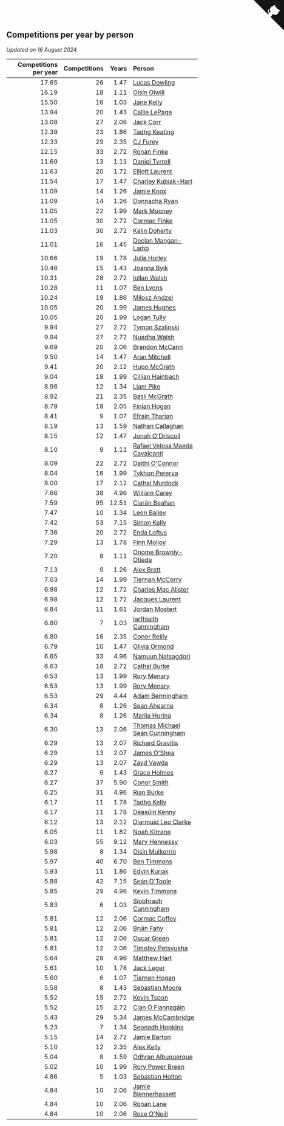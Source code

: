 ## Competitions per year by person

*Updated on 16 August 2024*

| Competitions per year | Competitions | Years | Person |
| ---: | ---: | ---: | :--- |
| 17.65 | 26 | 1.47 | [Lucas Dowling](https://www.worldcubeassociation.org/persons/2023DOWL01) |
| 16.19 | 18 | 1.11 | [Oisín Olwill](https://www.worldcubeassociation.org/persons/2023OLWI01) |
| 15.50 | 16 | 1.03 | [Jane Kelly](https://www.worldcubeassociation.org/persons/2023KELL23) |
| 13.94 | 20 | 1.43 | [Callie LePage](https://www.worldcubeassociation.org/persons/2023LEPA01) |
| 13.08 | 27 | 2.06 | [Jack Corr](https://www.worldcubeassociation.org/persons/2022CORR06) |
| 12.39 | 23 | 1.86 | [Tadhg Keating](https://www.worldcubeassociation.org/persons/2022KEAT02) |
| 12.33 | 29 | 2.35 | [CJ Furey](https://www.worldcubeassociation.org/persons/2022FURE01) |
| 12.15 | 33 | 2.72 | [Ronan Finke](https://www.worldcubeassociation.org/persons/2021FINK02) |
| 11.69 | 13 | 1.11 | [Daniel Tyrrell](https://www.worldcubeassociation.org/persons/2023TYRR01) |
| 11.63 | 20 | 1.72 | [Elliott Laurent](https://www.worldcubeassociation.org/persons/2022LAUR09) |
| 11.54 | 17 | 1.47 | [Charley Kubiak-Hart](https://www.worldcubeassociation.org/persons/2023KUBI01) |
| 11.09 | 14 | 1.26 | [Jamie Knox](https://www.worldcubeassociation.org/persons/2023KNOX02) |
| 11.09 | 14 | 1.26 | [Donnacha Ryan](https://www.worldcubeassociation.org/persons/2023RYAN04) |
| 11.05 | 22 | 1.99 | [Mark Mooney](https://www.worldcubeassociation.org/persons/2022MOON08) |
| 11.05 | 30 | 2.72 | [Cormac Finke](https://www.worldcubeassociation.org/persons/2021FINK01) |
| 11.03 | 30 | 2.72 | [Kalin Doherty](https://www.worldcubeassociation.org/persons/2021DOHE02) |
| 11.01 | 16 | 1.45 | [Declan Mangan-Lamb](https://www.worldcubeassociation.org/persons/2023MANG02) |
| 10.66 | 19 | 1.78 | [Julia Hurley](https://www.worldcubeassociation.org/persons/2022HURL02) |
| 10.46 | 15 | 1.43 | [Joanna Byik](https://www.worldcubeassociation.org/persons/2023BYIK01) |
| 10.31 | 28 | 2.72 | [Iollan Walsh](https://www.worldcubeassociation.org/persons/2021WALS03) |
| 10.28 | 11 | 1.07 | [Ben Lyons](https://www.worldcubeassociation.org/persons/2023LYON02) |
| 10.24 | 19 | 1.86 | [Miłosz Andzel](https://www.worldcubeassociation.org/persons/2022ANDZ01) |
| 10.05 | 20 | 1.99 | [James Hughes](https://www.worldcubeassociation.org/persons/2022HUGH08) |
| 10.05 | 20 | 1.99 | [Logan Tully](https://www.worldcubeassociation.org/persons/2022TULL02) |
| 9.94 | 27 | 2.72 | [Tymon Szalinski](https://www.worldcubeassociation.org/persons/2021SZAL01) |
| 9.94 | 27 | 2.72 | [Nuadha Walsh](https://www.worldcubeassociation.org/persons/2021WALS04) |
| 9.69 | 20 | 2.06 | [Brandon McCann](https://www.worldcubeassociation.org/persons/2022MCCA04) |
| 9.50 | 14 | 1.47 | [Aran Mitchell](https://www.worldcubeassociation.org/persons/2023MITC04) |
| 9.41 | 20 | 2.12 | [Hugo McGrath](https://www.worldcubeassociation.org/persons/2022MCGR02) |
| 9.04 | 18 | 1.99 | [Cillian Hainbach](https://www.worldcubeassociation.org/persons/2022HAIN04) |
| 8.96 | 12 | 1.34 | [Liam Pike](https://www.worldcubeassociation.org/persons/2023PIKE03) |
| 8.92 | 21 | 2.35 | [Basil McGrath](https://www.worldcubeassociation.org/persons/2022MCGR01) |
| 8.79 | 18 | 2.05 | [Finian Hogan](https://www.worldcubeassociation.org/persons/2022HOGA01) |
| 8.41 | 9 | 1.07 | [Efrain Tharian](https://www.worldcubeassociation.org/persons/2023THAR03) |
| 8.19 | 13 | 1.59 | [Nathan Callaghan](https://www.worldcubeassociation.org/persons/2023CALL01) |
| 8.15 | 12 | 1.47 | [Jonah O'Driscoll](https://www.worldcubeassociation.org/persons/2023ODRI01) |
| 8.10 | 9 | 1.11 | [Rafael Velosa Maeda Cavalcanti](https://www.worldcubeassociation.org/persons/2023CAVA03) |
| 8.09 | 22 | 2.72 | [Daithi O'Connor](https://www.worldcubeassociation.org/persons/2021OCON01) |
| 8.04 | 16 | 1.99 | [Tykhon Pererva](https://www.worldcubeassociation.org/persons/2022PERE32) |
| 8.00 | 17 | 2.12 | [Cathal Murdock](https://www.worldcubeassociation.org/persons/2022MURD01) |
| 7.66 | 38 | 4.96 | [William Carey](https://www.worldcubeassociation.org/persons/2019CARE02) |
| 7.59 | 95 | 12.51 | [Ciarán Beahan](https://www.worldcubeassociation.org/persons/2012BEAH01) |
| 7.47 | 10 | 1.34 | [Leon Bailey](https://www.worldcubeassociation.org/persons/2023BAIL04) |
| 7.42 | 53 | 7.15 | [Simon Kelly](https://www.worldcubeassociation.org/persons/2017KELL08) |
| 7.36 | 20 | 2.72 | [Enda Loftus](https://www.worldcubeassociation.org/persons/2021LOFT01) |
| 7.29 | 13 | 1.78 | [Finn Molloy](https://www.worldcubeassociation.org/persons/2022MOLL03) |
| 7.20 | 8 | 1.11 | [Onome Brownly-Otiede](https://www.worldcubeassociation.org/persons/2023BROW36) |
| 7.13 | 9 | 1.26 | [Alex Brett](https://www.worldcubeassociation.org/persons/2023BRET04) |
| 7.03 | 14 | 1.99 | [Tiernan McCorry](https://www.worldcubeassociation.org/persons/2022MCCO09) |
| 6.98 | 12 | 1.72 | [Charles Mac Alister](https://www.worldcubeassociation.org/persons/2022ALIS02) |
| 6.98 | 12 | 1.72 | [Jacques Laurent](https://www.worldcubeassociation.org/persons/2022LAUR10) |
| 6.84 | 11 | 1.61 | [Jordan Mostert](https://www.worldcubeassociation.org/persons/2023MOST01) |
| 6.80 | 7 | 1.03 | [Iarfhlaith Cunningham](https://www.worldcubeassociation.org/persons/2023CUNN03) |
| 6.80 | 16 | 2.35 | [Conor Reilly](https://www.worldcubeassociation.org/persons/2022REIL01) |
| 6.79 | 10 | 1.47 | [Olivia Ormond](https://www.worldcubeassociation.org/persons/2023ORMO02) |
| 6.65 | 33 | 4.96 | [Namuun Natsagdorj](https://www.worldcubeassociation.org/persons/2019NATS02) |
| 6.63 | 18 | 2.72 | [Cathal Burke](https://www.worldcubeassociation.org/persons/2021BURK03) |
| 6.53 | 13 | 1.99 | [Rory Menary](https://www.worldcubeassociation.org/persons/2022MENA01) |
| 6.53 | 13 | 1.99 | [Rory Menary](https://www.worldcubeassociation.org/persons/2022MENA01) |
| 6.53 | 29 | 4.44 | [Adam Bermingham](https://www.worldcubeassociation.org/persons/2020BERM02) |
| 6.34 | 8 | 1.26 | [Sean Ahearne](https://www.worldcubeassociation.org/persons/2023AHEA01) |
| 6.34 | 8 | 1.26 | [Mariia Hurina](https://www.worldcubeassociation.org/persons/2023HURI01) |
| 6.30 | 13 | 2.06 | [Thomas Michael Seán Cunningham](https://www.worldcubeassociation.org/persons/2022CUNN04) |
| 6.29 | 13 | 2.07 | [Richard Gravitis](https://www.worldcubeassociation.org/persons/2022GRAV01) |
| 6.29 | 13 | 2.07 | [James O'Shea](https://www.worldcubeassociation.org/persons/2022OSHE01) |
| 6.29 | 13 | 2.07 | [Zayd Vawda](https://www.worldcubeassociation.org/persons/2022VAWD01) |
| 6.27 | 9 | 1.43 | [Grace Holmes](https://www.worldcubeassociation.org/persons/2023HOLM04) |
| 6.27 | 37 | 5.90 | [Conor Smith](https://www.worldcubeassociation.org/persons/2018SMIT37) |
| 6.25 | 31 | 4.96 | [Rían Burke](https://www.worldcubeassociation.org/persons/2019BURK05) |
| 6.17 | 11 | 1.78 | [Tadhg Kelly](https://www.worldcubeassociation.org/persons/2022KELL21) |
| 6.17 | 11 | 1.78 | [Deasúin Kenny](https://www.worldcubeassociation.org/persons/2022KENN12) |
| 6.12 | 13 | 2.12 | [Diarmuid Leo Clarke](https://www.worldcubeassociation.org/persons/2022CLAR14) |
| 6.05 | 11 | 1.82 | [Noah Kirrane](https://www.worldcubeassociation.org/persons/2022KIRR02) |
| 6.03 | 55 | 9.12 | [Mary Hennessy](https://www.worldcubeassociation.org/persons/2015HENN02) |
| 5.98 | 8 | 1.34 | [Oisín Mulkerrin](https://www.worldcubeassociation.org/persons/2023MULK01) |
| 5.97 | 40 | 6.70 | [Ben Timmons](https://www.worldcubeassociation.org/persons/2017TIMM01) |
| 5.93 | 11 | 1.86 | [Edvin Kurjak](https://www.worldcubeassociation.org/persons/2022KURJ01) |
| 5.88 | 42 | 7.15 | [Seán O'Toole](https://www.worldcubeassociation.org/persons/2017OTOO03) |
| 5.85 | 29 | 4.96 | [Kevin Timmons](https://www.worldcubeassociation.org/persons/2019TIMM01) |
| 5.83 | 6 | 1.03 | [Síobhradh Cunningham](https://www.worldcubeassociation.org/persons/2023CUNN04) |
| 5.81 | 12 | 2.06 | [Cormac Coffey](https://www.worldcubeassociation.org/persons/2022COFF01) |
| 5.81 | 12 | 2.06 | [Brúin Fahy](https://www.worldcubeassociation.org/persons/2022FAHY01) |
| 5.81 | 12 | 2.06 | [Oscar Green](https://www.worldcubeassociation.org/persons/2022GREE14) |
| 5.81 | 12 | 2.06 | [Timofey Petsyukha](https://www.worldcubeassociation.org/persons/2022PETS02) |
| 5.64 | 28 | 4.96 | [Matthew Hart](https://www.worldcubeassociation.org/persons/2019HART11) |
| 5.61 | 10 | 1.78 | [Jack Leger](https://www.worldcubeassociation.org/persons/2022LEGE01) |
| 5.60 | 6 | 1.07 | [Tiarnan Hogan](https://www.worldcubeassociation.org/persons/2023HOGA04) |
| 5.58 | 8 | 1.43 | [Sebastian Moore](https://www.worldcubeassociation.org/persons/2023MOOR03) |
| 5.52 | 15 | 2.72 | [Kevin Tspon](https://www.worldcubeassociation.org/persons/2021TSPO01) |
| 5.52 | 15 | 2.72 | [Cian Ó Flannagáin](https://www.worldcubeassociation.org/persons/2021OFLA01) |
| 5.43 | 29 | 5.34 | [James McCambridge](https://www.worldcubeassociation.org/persons/2019MCCA09) |
| 5.23 | 7 | 1.34 | [Seonadh Hopkins](https://www.worldcubeassociation.org/persons/2023HOPK01) |
| 5.15 | 14 | 2.72 | [Jamie Barton](https://www.worldcubeassociation.org/persons/2021BART03) |
| 5.10 | 12 | 2.35 | [Alex Kelly](https://www.worldcubeassociation.org/persons/2022KELL03) |
| 5.04 | 8 | 1.59 | [Odhran Albuquerque](https://www.worldcubeassociation.org/persons/2023ALBU01) |
| 5.02 | 10 | 1.99 | [Rory Power Breen](https://www.worldcubeassociation.org/persons/2022BREE02) |
| 4.86 | 5 | 1.03 | [Sebastian Holton](https://www.worldcubeassociation.org/persons/2023HOLT11) |
| 4.84 | 10 | 2.06 | [Jamie Blennerhassett](https://www.worldcubeassociation.org/persons/2022BLEN01) |
| 4.84 | 10 | 2.06 | [Ronan Lane](https://www.worldcubeassociation.org/persons/2022LANE01) |
| 4.84 | 10 | 2.06 | [Rose O'Neill](https://www.worldcubeassociation.org/persons/2022ONEI04) |


<a href="https://github.com/simonkellly/wca_statistics_ireland" class="github-corner" aria-label="View source on Github"><svg width="80" height="80" viewBox="0 0 250 250" style="fill:#151513; color:#fff; position: absolute; top: 0; border: 0; right: 0;" aria-hidden="true"><path d="M0,0 L115,115 L130,115 L142,142 L250,250 L250,0 Z"></path><path d="M128.3,109.0 C113.8,99.7 119.0,89.6 119.0,89.6 C122.0,82.7 120.5,78.6 120.5,78.6 C119.2,72.0 123.4,76.3 123.4,76.3 C127.3,80.9 125.5,87.3 125.5,87.3 C122.9,97.6 130.6,101.9 134.4,103.2" fill="currentColor" style="transform-origin: 130px 106px;" class="octo-arm"></path><path d="M115.0,115.0 C114.9,115.1 118.7,116.5 119.8,115.4 L133.7,101.6 C136.9,99.2 139.9,98.4 142.2,98.6 C133.8,88.0 127.5,74.4 143.8,58.0 C148.5,53.4 154.0,51.2 159.7,51.0 C160.3,49.4 163.2,43.6 171.4,40.1 C171.4,40.1 176.1,42.5 178.8,56.2 C183.1,58.6 187.2,61.8 190.9,65.4 C194.5,69.0 197.7,73.2 200.1,77.6 C213.8,80.2 216.3,84.9 216.3,84.9 C212.7,93.1 206.9,96.0 205.4,96.6 C205.1,102.4 203.0,107.8 198.3,112.5 C181.9,128.9 168.3,122.5 157.7,114.1 C157.9,116.9 156.7,120.9 152.7,124.9 L141.0,136.5 C139.8,137.7 141.6,141.9 141.8,141.8 Z" fill="currentColor" class="octo-body"></path></svg></a><style>.github-corner:hover .octo-arm{animation:octocat-wave 560ms ease-in-out}@keyframes octocat-wave{0%,100%{transform:rotate(0)}20%,60%{transform:rotate(-25deg)}40%,80%{transform:rotate(10deg)}}@media (max-width:500px){.github-corner:hover .octo-arm{animation:none}.github-corner .octo-arm{animation:octocat-wave 560ms ease-in-out}}</style>
